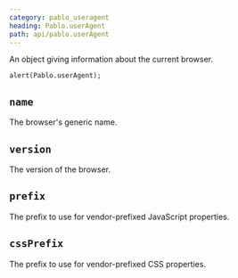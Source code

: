 ```yaml
---
category: pablo_useragent
heading: Pablo.userAgent
path: api/pablo.userAgent
---
```


An object giving information about the current browser.

    alert(Pablo.userAgent);
    

## `name`

The browser's generic name.


## `version`

The version of the browser.


## `prefix`

The prefix to use for vendor-prefixed JavaScript properties.


## `cssPrefix`

The prefix to use for vendor-prefixed CSS properties.
